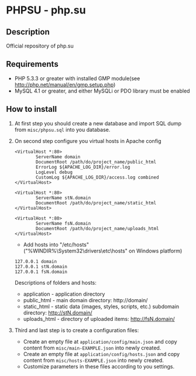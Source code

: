 # PHPSU - php.su

## Description

Official repository of php.su

## Requirements

  * PHP 5.3.3 or greater with installed GMP module(see http://php.net/manual/en/gmp.setup.php)
  * MySQL 4.1 or greater, and either MySQLi or PDO library must be enabled

## How to install

1. At first step you should create a new database and import SQL dump from `misc/phpsu.sql` into you database.
2. On second step configure you virtual hosts in Apache config

   ```apacheconf
   <VirtualHost *:80>
           ServerName domain
           DocumentRoot /path/do/project_name/public_html
           ErrorLog ${APACHE_LOG_DIR}/error.log
           LogLevel debug
           CustomLog ${APACHE_LOG_DIR}/access.log combined
   </VirtualHost>

   <VirtualHost *:80>
           ServerName stN.domain
           DocumentRoot /path/do/project_name/static_html
   </VirtualHost>

   <VirtualHost *:80>
           ServerName fsN.domain
           DocumentRoot /path/do/project_name/uploads_html
   </VirtualHost>
   ```

   * Add hosts into "/etc/hosts" ("%WINDIR%\System32\drivers\etc\hosts" on Windows platform)

   ```batchfile
   127.0.0.1 domain
   127.0.0.1 stN.domain
   127.0.0.1 fsN.domain
   ```

   Descriptions of folders and hosts:
   * application  - application directory
   * public_html  - main domain directory: http://domain/
   * static_html  - static data (images, styles, scripts, etc.) subdomain directory: http://stN.domain/
   * uploads_html - directory of uploaded items: http://fsN.domain/

3. Third and last step is to create a configuration files:
   * Create an empty file at `application/config/main.json` and copy content from `misc/main-EXAMPLE.json` into newly created.
   * Create an empty file at `application/config/hosts.json` and copy content from `misc/hosts-EXAMPLE.json` into newly created.
   * Customize parameters in these files according to you settings.

